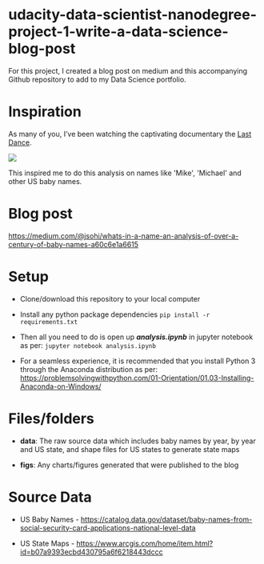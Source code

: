 # udacity-data-scientist-nanodegree-project-1-write-a-data-science-blog-post
For this project, I created a blog post on medium and this accompanying Github repository to add to my Data Science portfolio.

# Inspiration

As many of you, I’ve been watching the captivating documentary the [Last Dance](https://en.wikipedia.org/wiki/The_Last_Dance_(TV_series)). 

![](https://upload.wikimedia.org/wikipedia/en/1/14/The_Last_Dance_2020.jpg)

This inspired me to do this analysis on names like 'Mike', 'Michael' and other US baby names. 

# Blog post

https://medium.com/@jsohi/whats-in-a-name-an-analysis-of-over-a-century-of-baby-names-a60c6e1a6615

# Setup

* Clone/download this repository to your local computer

* Install any python package dependencies ```pip install -r requirements.txt```

* Then all you need to do is open up ***analysis.ipynb*** in jupyter notebook as per: ```jupyter notebook analysis.ipynb```

* For a seamless experience, it is recommended that you install Python 3 through the Anaconda distribution as per: https://problemsolvingwithpython.com/01-Orientation/01.03-Installing-Anaconda-on-Windows/

# Files/folders

* **data**: The raw source data which includes baby names by year, by year and US state, and shape files for US states to generate state maps

* **figs**: Any charts/figures generated that were published to the blog

# Source Data 

* US Baby Names - https://catalog.data.gov/dataset/baby-names-from-social-security-card-applications-national-level-data

* US State Maps - https://www.arcgis.com/home/item.html?id=b07a9393ecbd430795a6f6218443dccc
